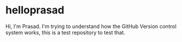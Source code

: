 # helloprasad
Hi, I'm Prasad. I'm trying to understand how the GitHub Version control system works, this is a test repository to test that.
